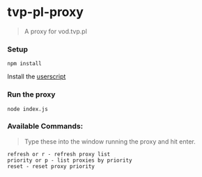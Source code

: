 # tvp-pl-proxy
> A proxy for vod.tvp.pl

### Setup

```
npm install
```

Install the [userscript](https://github.com/patkub/tvp-pl-proxy/raw/master/vod.tvp.pl%20proxy.user.js)

### Run the proxy

```
node index.js
```

### Available Commands: 
>  Type these into the window running the proxy and hit enter.

```
refresh or r - refresh proxy list 
priority or p - list proxies by priority 
reset - reset proxy priority
```